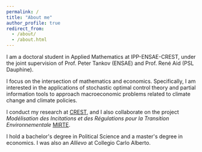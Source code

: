 ```yaml
---
permalink: /
title: "About me"
author_profile: true
redirect_from: 
  - /about/
  - /about.html
---
```


I am a doctoral student in Applied Mathematics at IPP-ENSAE-CREST, under the joint supervision of Prof. Peter Tankov (ENSAE) and Prof. René Aid (PSL Dauphine).

I focus on the intersection of mathematics and economics. Specifically, I am interested in the applications of stochastic optimal control theory and partial information tools to approach macroeconomic problems related to climate change and climate policies.

 I conduct my research at [CREST](https://crest.science), and I also collaborate on the project *Modélisation des Incitations et des Régulations pour la Transition Environnementale* [MIRTE](https://www.maths-vives.fr). 

I hold a bachelor's degree in Political Science and a master's degree in economics. I was also an *Allievo* at Collegio Carlo Alberto. 
